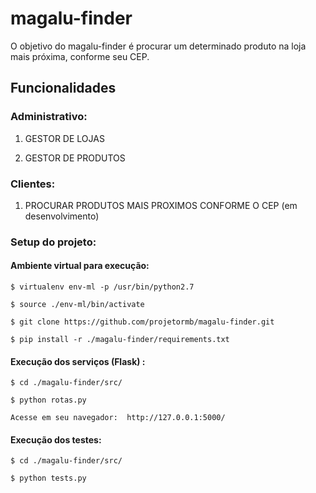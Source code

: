 # magalu-finder

O objetivo do magalu-finder é procurar um determinado produto na loja mais próxima, conforme seu CEP.


## Funcionalidades

### Administrativo:


1. GESTOR DE LOJAS

2. GESTOR DE PRODUTOS


### Clientes:

1. PROCURAR PRODUTOS MAIS PROXIMOS CONFORME O CEP (em desenvolvimento)


### Setup do projeto:

#### Ambiente virtual para execução:

    $ virtualenv env-ml -p /usr/bin/python2.7

    $ source ./env-ml/bin/activate

    $ git clone https://github.com/projetormb/magalu-finder.git

    $ pip install -r ./magalu-finder/requirements.txt
 
#### Execução dos serviços (Flask) :

    $ cd ./magalu-finder/src/
 
    $ python rotas.py

    Acesse em seu navegador:  http://127.0.0.1:5000/

#### Execução dos testes:

    $ cd ./magalu-finder/src/
 
    $ python tests.py

